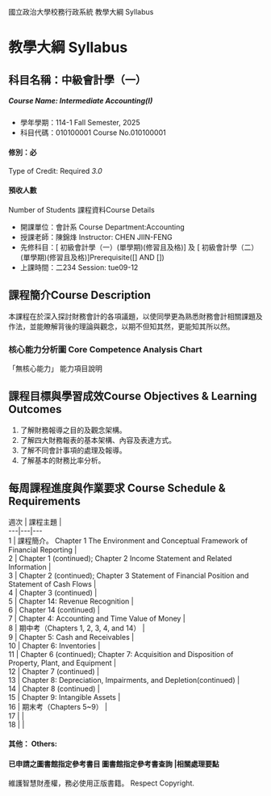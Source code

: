 國立政治大學校務行政系統 教學大綱 Syllabus
# 教學大綱 Syllabus
##  科目名稱：中級會計學（一） 
#####  Course Name: Intermediate Accounting(I)
  * 學年學期：114-1 Fall Semester, 2025 
  * 科目代碼：010100001 Course No.010100001
#### 修別：必
Type of Credit: Required 
_3.0_
#### 預收人數
Number of Students
課程資料Course Details
  * 開課單位：會計系 Course Department:Accounting 
  * 授課老師：陳錦烽 Instructor: CHEN JIIN-FENG 
  * 先修科目：[ 初級會計學（一）(單學期)(修習且及格)] 及 [ 初級會計學（二）(單學期)(修習且及格)]Prerequisite([] AND [])
  * 上課時間：二234 Session: tue09-12
##  課程簡介Course Description
本課程在於深入探討財務會計的各項議題，以使同學更為熟悉財務會計相關課題及作法，並能瞭解背後的理論與觀念，以期不但知其然，更能知其所以然。
###  核心能力分析圖 Core Competence Analysis Chart
「無核心能力」 
能力項目說明
##  課程目標與學習成效Course Objectives & Learning Outcomes 
1. 了解財務報導之目的及觀念架構。
2. 了解四大財務報表的基本架構、內容及表達方式。
3. 了解不同會計事項的處理及報導。
4. 了解基本的財務比率分析。
##  每周課程進度與作業要求 Course Schedule & Requirements
週次 |  課程主題 |   
---|---|---  
1 |  課程簡介。 Chapter 1 The Environment and Conceptual Framework of Financial Reporting |   
2 |  Chapter 1 (continued); Chapter 2 Income Statement and Related Information |   
3 |  Chapter 2 (continued); Chapter 3 Statement of Financial Position and Statement of Cash Flows |   
4 |  Chapter 3 (continued) |   
5 |  Chapter 14: Revenue Recognition |   
6 |  Chapter 14 (continued) |   
7 |  Chapter 4: Accounting and Time Value of Money |   
8 |  期中考（Chapters 1, 2, 3, 4, and 14） |   
9 |  Chapter 5: Cash and Receivables |   
10 |  Chapter 6: Inventories |   
11 |  Chapter 6 (continued); Chapter 7: Acquisition and Disposition of Property, Plant, and Equipment |   
12 |  Chapter 7 (continued) |   
13 |  Chapter 8: Depreciation, Impairments, and Depletion(continued) |   
14 |  Chapter 8 (continued) |   
15 |  Chapter 9: Intangible Assets |   
16 |  期末考（Chapters 5~9） |   
17 |  |   
18 |  |   
####  其他： Others:
####  已申請之圖書館指定參考書目  圖書館指定參考書查詢 |相關處理要點
維護智慧財產權，務必使用正版書籍。 Respect Copyright.